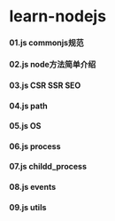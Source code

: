 # learn-nodejs

#### 01.js commonjs规范
#### 02.js node方法简单介绍
#### 03.js CSR SSR SEO
#### 04.js path
#### 05.js OS
#### 06.js process
#### 07.js childd_process
#### 08.js events
#### 09.js utils